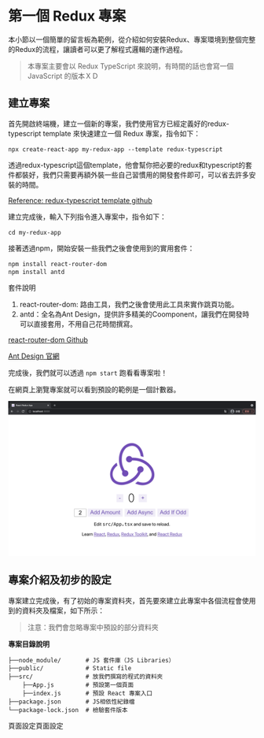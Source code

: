 # 第一個 Redux 專案

本小節以一個簡單的留言板為範例，從介紹如何安裝Redux、專案環境到整個完整的Redux的流程，讓讀者可以更了解程式邏輯的運作過程。

> 本專案主要會以 Redux TypeScript 來說明，有時間的話也會寫一個 JavaScript 的版本ＸＤ

## 建立專案

首先開啟終端機，建立一個新的專案，我們使用官方已經定義好的redux-typescript template 來快速建立一個 Redux 專案，指令如下：
```
npx create-react-app my-redux-app --template redux-typescript
```
透過redux-typescript這個template，他會幫你把必要的redux和typescript的套件都裝好，我們只需要再額外裝一些自己習慣用的開發套件即可，可以省去許多安裝的時間。

[Reference: redux-typescript template github](https://github.com/reduxjs/cra-template-redux-typescript)

建立完成後，輸入下列指令進入專案中，指令如下：
```
cd my-redux-app
```
接著透過npm，開始安裝一些我們之後會使用到的實用套件：
```
npm install react-router-dom
npm install antd
```
套件說明
1. react-router-dom: 路由工具，我們之後會使用此工具來實作跳頁功能。
2. antd：全名為Ant Design，提供許多精美的Coomponent，讓我們在開發時可以直接套用，不用自己花時間撰寫。

[react-router-dom Github](https://github.com/join?return_to=%2Fweichinhsu%2Freact-implement&source=login)

[Ant Design 官網](https://github.com/join?return_to=%2Fweichinhsu%2Freact-implement&source=login)

完成後，我們就可以透過 `npm start` 跑看看專案啦！

在網頁上瀏覽專案就可以看到預設的範例是一個計數器。

![example-1](https://github.com/weichinhsu/react-implement/blob/master/images/ch2/redux-example-1.png?raw=true)

## 專案介紹及初步的設定

專案建立完成後，有了初始的專案資料夾，首先要來建立此專案中各個流程會使用到的資料夾及檔案，如下所示：

> 注意：我們會忽略專案中預設的部分資料夾

**專案目錄說明**

```text
├──node_module/       # JS 套件庫（JS Libraries）
├──public/            # Static file
├──src/               # 放我們撰寫的程式的資料夾
    ├──App.js         # 預設第一個頁面
    ├──index.js       # 預設 React 專案入口
├──package.json       # JS相依性紀錄檔
└──package-lock.json  # 檢驗套件版本
```

頁面設定頁面設定